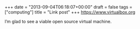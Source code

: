 +++
date = "2013-09-04T06:18:07+00:00"
draft = false
tags = ["computing"]
title = "Link post"
+++
https://www.virtualbox.org



I’m glad to see a viable open source virtual machine.
